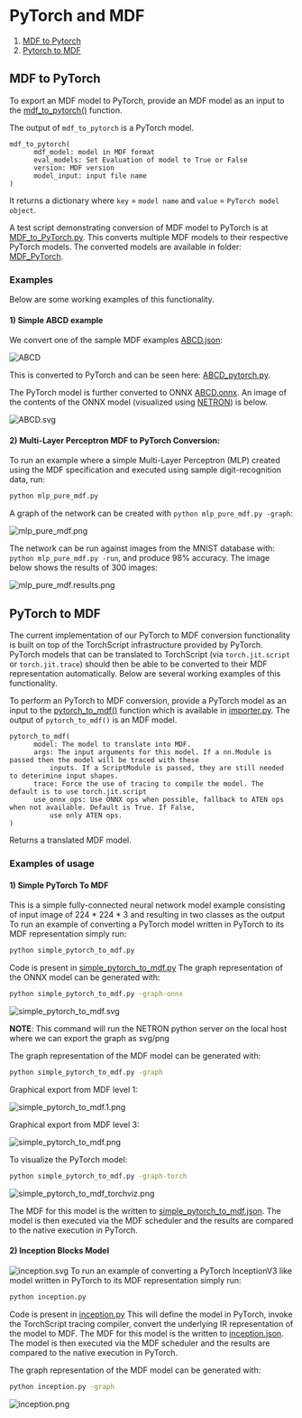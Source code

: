 # PyTorch and MDF

1. [MDF to Pytorch](#MDF-to-PyTorch)
2. [Pytorch to MDF](#PyTorch-to-MDF)

## MDF to PyTorch

To export an MDF model to PyTorch, provide an MDF model as an input to the [mdf_to_pytorch()](https://mdf.readthedocs.io/en/latest/api/_autosummary/modeci_mdf.interfaces.pytorch.exporter.mdf_to_pytorch.html#modeci_mdf.interfaces.pytorch.exporter.mdf_to_pytorch) function.

The output of `mdf_to_pytorch` is a PyTorch model.

```
mdf_to_pytorch(
      mdf_model: model in MDF format
      eval_models: Set Evaluation of model to True or False
      version: MDF version
      model_input: input file name
)
```

It returns a dictionary where `key` = `model name` and `value` = `PyTorch model object`.

A test script demonstrating conversion of MDF model to PyTorch is at [MDF_to_PyTorch.py](/examples/PyTorch/MDF_PyTorch/MDF_to_PyTorch.py). This converts multiple MDF models to their respective PyTorch models. The converted models are available in folder: [MDF_PyTorch](/examples/PyTorch/MDF_PyTorch).

### Examples

Below are some working examples of this functionality.

#### 1) Simple ABCD example

We convert one of the sample MDF examples [ABCD.json](../MDF/ABCD.json):

![ABCD](../MDF/images/abcd.png)

This is converted to PyTorch and can be seen here: [ABCD_pytorch.py](MDF_PyTorch/ABCD_pytorch.py).

The PyTorch model is further converted to ONNX [ABCD.onnx](MDF_PyTorch/ABCD.onnx). An image of the contents of the ONNX model (visualized using [NETRON](https://netron.app/)) is below.

![ABCD.svg](ABCD.svg)
<!-- this representation was produced from https://netron.app/ by uploading the ONNX model and exporting the svg-->

#### 2) Multi-Layer Perceptron MDF to PyTorch Conversion:

  To run an example where a simple Multi-Layer Perceptron (MLP) created using the MDF specification and executed using sample digit-recognition data, run:

  ```bash
  python mlp_pure_mdf.py
  ```

A graph of the network can be created with `python mlp_pure_mdf.py -graph`:

  ![mlp_pure_mdf.png](mlp_pure_mdf.png)

The network can be run against images from the MNIST database with: `python mlp_pure_mdf.py -run`, and produce 98% accuracy. The image below shows the results of 300 images:

  ![mlp_pure_mdf.results.png](mlp_pure_mdf.results.png)




## PyTorch to MDF

The current implementation of our PyTorch to MDF conversion functionality is built
on top of the TorchScript infrastructure provided by PyTorch. PyTorch models that
can be translated to TorchScript (via `torch.jit.script` or `torch.jit.trace`) should
then be able to be converted to their MDF representation automatically. Below are
several working examples of this functionality.

To perform an PyTorch to MDF conversion, provide a PyTorch model as an input to the [pytorch_to_mdf()](https://mdf.readthedocs.io/en/latest/api/_autosummary/modeci_mdf.interfaces.pytorch.importer.pytorch_to_mdf.html#modeci_mdf.interfaces.pytorch.importer.pytorch_to_mdf) function
which is available in [importer.py](/src/modeci_mdf/interfaces/pytorch/importer.py). The output of `pytorch_to_mdf()` is an MDF model.

```
pytorch_to_mdf(
      model: The model to translate into MDF.
      args: The input arguments for this model. If a nn.Module is passed then the model will be traced with these
          inputs. If a ScriptModule is passed, they are still needed to deterimine input shapes.
      trace: Force the use of tracing to compile the model. The default is to use torch.jit.script
      use_onnx_ops: Use ONNX ops when possible, fallback to ATEN ops when not available. Default is True. If False,
          use only ATEN ops.
)
```
Returns a translated MDF model.

### Examples of usage

#### 1) Simple PyTorch To MDF

This is a simple fully-connected neural network model example consisting of input image of 224 * 224 * 3 and resulting in two classes as the output
  To run an example of converting a PyTorch model written in PyTorch to its MDF representation simply run:

  ```bash
  python simple_pytorch_to_mdf.py
  ```
  Code is present in [simple_pytorch_to_mdf.py](simple_pytorch_to_mdf.py)
  The graph representation of the ONNX model can be generated with:
  ```bash
  python simple_pytorch_to_mdf.py -graph-onnx
  ```

  ![simple_pytorch_to_mdf.svg](simple_pytorch_to_mdf.svg)


  **NOTE**: This command will run the NETRON python server on the local host where we can export the graph as svg/png

  The graph representation of the MDF model can be generated with:
  ```bash
  python simple_pytorch_to_mdf.py -graph
  ```

Graphical export from MDF level 1:

![simple_pytorch_to_mdf.1.png](simple_pytorch_to_mdf.1.png)

Graphical export from MDF level 3:

![simple_pytorch_to_mdf.png](simple_pytorch_to_mdf.png)

To visualize the PyTorch model:
  ```bash
  python simple_pytorch_to_mdf.py -graph-torch
  ```

![simple_pytorch_to_mdf_torchviz.png](simple_pytorch_to_mdf_torchviz.png)

The MDF for this model is the written to [simple_pytorch_to_mdf.json](simple_pytorch_to_mdf.json). The model is then executed
via the MDF scheduler and the results are compared to the native execution in PyTorch.

#### 2) Inception Blocks Model

  ![inception.svg](inception.svg)
  To run an example of converting a PyTorch InceptionV3 like model written in PyTorch to its MDF representation simply run:

  ```bash
  python inception.py
  ```
  Code is present in [inception.py](inception.py)
  This will define the model in PyTorch, invoke the TorchScript tracing compiler,
  convert the underlying IR representation of the model to MDF. The MDF for this
  model is the written to [inception.json](inception.json). The model is then executed
  via the MDF scheduler and the results are compared to the native execution in PyTorch.

  The graph representation of the MDF model can be generated with:

  ```bash
  python inception.py -graph
  ```

![inception.png](inception.png)

<!--  Not yet working !
3. A DDM A model that simulates a simple noisy drift diffusion model using Euler-Maruyama integration. This is implemented without performance in mind. [pytorch_ddm.py](pytorch_ddm.py) is converted to [ddm.json](ddm.json)

    <p align="center"><img alt="DDM mdf" src="ddm.png"/></p>
    Conversion to MDF: TODO...
-->
